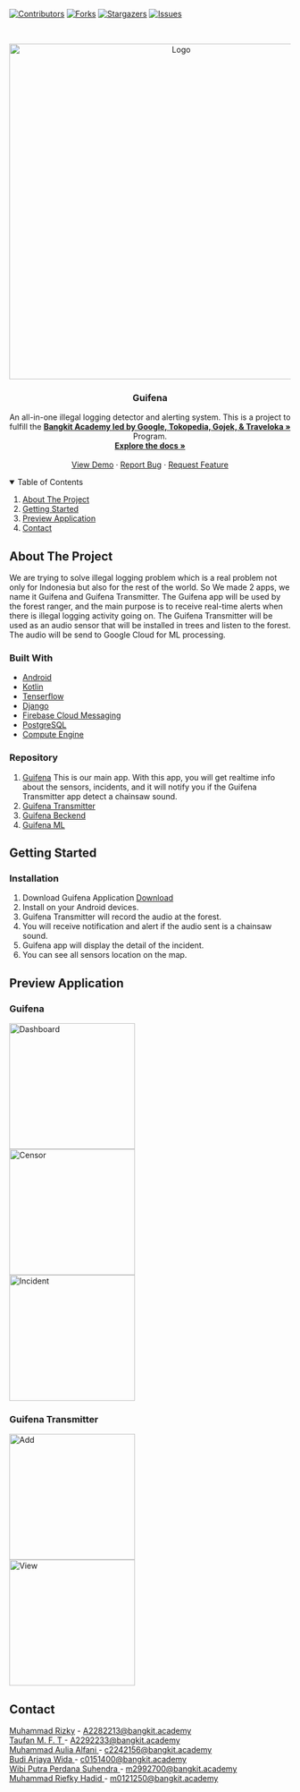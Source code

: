 [![Contributors][contributors-shield]][contributors-url]
[![Forks][forks-shield]][forks-url]
[![Stargazers][stars-shield]][stars-url]
[![Issues][issues-shield]][issues-url]

<!-- PROJECT LOGO -->
<br />
<p align="center">
  <a href="https://github.com/bangkit-cap0423/Guifena">
    <img src="https://i.imgur.com/s3lsaLj.png" alt="Logo" width="600dp">
  </a>

  <h3 align="center">Guifena</h3>

  <p align="center">
  An all-in-one illegal logging detector and alerting system.
   This is a project to fulfill the  <a href="https://grow.google/intl/id_id/bangkit/"><strong>Bangkit Academy led by Google, Tokopedia, Gojek, & Traveloka »</strong></a>
   Program.
    <br />
    <a href="https://github.com/bangkit-cap0423/Guifena"><strong>Explore the docs »</strong></a>
    <br />
    <br />
    <a href="https://github.com/bangkit-cap0423/Guifena">View Demo</a>
    ·
    <a href="https://github.com/bangkit-cap0423/Guifena">Report Bug</a>
    ·
    <a href="https://github.com/bangkit-cap0423/Guifena/issues">Request Feature</a>
  </p>
</p>

<!-- TABLE OF CONTENTS -->
<details open="open">
  <summary>Table of Contents</summary>
  <ol>
    <li><a href="#about-the-project">About The Project</a>
    </li>
    <li><a href="#getting-started">Getting Started</a></li>
    <li><a href="#preview-application">Preview Application</a></li>
    <li><a href="#contact">Contact</a></li>
  </ol>
</details>

<!-- ABOUT THE PROJECT -->

## About The Project

We are trying to solve illegal logging problem which is a real problem not only for Indonesia but also for the rest of the world. So We made 2 apps, we name it Guifena and Guifena Transmitter. The Guifena app will be used by the forest ranger, and the main purpose is to receive real-time alerts when there is illegal logging activity going on. The Guifena Transmitter will be used as an audio sensor that will be installed in trees and listen to the forest. The audio will be send to Google Cloud for ML processing.

### Built With

- [Android](https://www.android.com/)
- [Kotlin](https://kotlinlang.org/)
- [Tenserflow](https://www.tensorflow.org/)
- [Django](https://www.djangoproject.com/)
- [Firebase Cloud Messaging](https://firebase.google.com/docs/cloud-messaging)
- [PostgreSQL](https://www.postgresql.org/)
- [Compute Engine](https://cloud.google.com/compute)

### Repository

1. [Guifena](https://github.com/Guifena) This is our main app. With this app, you will get realtime info about the sensors, incidents, and it will notify you if the Guifena Transmitter app detect a chainsaw sound. <br />
2. [Guifena Transmitter](https://github.com/Guifena-Transmitter)<br />
3. [Guifena Beckend](https://github.com/Guifena-backend)<br />
4. [Guifena ML](https://github.com/Guifena-ML)

<!-- GETTING STARTED -->

## Getting Started

### Installation

1. Download Guifena Application [Download](https://github.com/bangkit-cap0423/Guifena/releases/tag/v1.0.0)
2. Install on your Android devices.
3. Guifena Transmitter will record the audio at the forest.
4. You will receive notification and alert if the audio sent is a chainsaw sound.
5. Guifena app will display the detail of the incident.
6. You can see all sensors location on the map.

## Preview Application

### Guifena

<p align="Left"> 
    <img src="https://i.imgur.com/Exfk7rB.jpg"
        alt="Dashboard"    
        style="margin-right: 50px;"    
        width="225" />
    <img src="https://i.imgur.com/0SngcoT.jpg"
        alt="Censor"    
        style="margin-right: 50px;"    
        width="225" />
    <img src="https://i.imgur.com/ySI9pEs.jpg"
        alt="Incident"    
        style="margin-right: 50;"    
        width="225" />
</p>

### Guifena Transmitter

<p align="Left"> 
    <img src="https://i.imgur.com/1vJQrTe.jpg"
        alt="Add"    
        style="margin-right: 50px;"    
        width="225" />
    <img src="https://i.imgur.com/kSx6HeJ.jpg"
        alt="View"    
        style="margin-right: 50px;"    
        width="225" />
</p>

<!-- CONTACT -->

## Contact

[Muhammad Rizky](https://www.instagram.com/arrkariz/) - A2282213@bangkit.academy<br />
[Taufan M. F. T ](https://www.instagram.com/taufan_mft/) - A2292233@bangkit.academy<br />
[Muhammad Aulia Alfani ](https://www.instagram.com/m.alfaniii/) - c2242156@bangkit.academy<br />
[Budi Arjaya Wida ](https://www.instagram.com/budi_arj/) - c0151400@bangkit.academy<br />
[Wibi Putra Perdana Suhendra ](https://www.instagram.com/wbshndr/) - m2992700@bangkit.academy<br />
[Muhammad Riefky Hadid ](https://www.instagram.com/riefky_hadid/) - m0121250@bangkit.academy<br />

<!-- ACKNOWLEDGEMENTS -->

<!-- MARKDOWN LINKS & IMAGES -->
<!-- https://www.markdownguide.org/basic-syntax/#reference-style-links -->

[contributors-shield]: https://img.shields.io/github/contributors/bangkit-cap0423/Guifena.svg?style=for-the-badge
[contributors-url]: https://github.com/bangkit-cap0423/Guifena/graphs/contributors
[forks-shield]: https://img.shields.io/github/forks/bangkit-cap0423/Guifena.svg?style=for-the-badge
[forks-url]: https://github.com/bangkit-cap0423/Guifena/network/members
[stars-shield]: https://img.shields.io/github/stars/bangkit-cap0423/Guifena.svg?style=for-the-badge
[stars-url]: https://github.com/bangkit-cap0423/Guifena/stargazers
[issues-shield]: https://img.shields.io/github/issues/bangkit-cap0423/Guifena.svg?style=for-the-badge
[issues-url]: https://github.com/bangkit-cap0423/Guifena/issues
[license-shield]: https://img.shields.io/github/license/bangkit-cap0423/Guifena.svg?style=for-the-badge
[license-url]: https://github.com/bangkit-cap0423/Guifena/blob/master/LICENSE.txt
[linkedin-shield]: https://img.shields.io/badge/-LinkedIn-black.svg?style=for-the-badge&logo=linkedin&colorB=555
[linkedin-url]: https://linkedin.com/in/bangkit-cap0423
